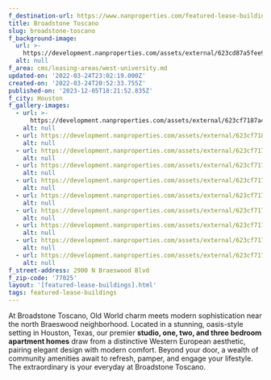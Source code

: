 ```yaml
---
f_destination-url: https://www.nanproperties.com/featured-lease-buildings/broadstone-toscano
title: Broadstone Toscano
slug: broadstone-toscano
f_background-image:
  url: >-
    https://development.nanproperties.com/assets/external/623cd87a5fee9952ef4b184d_screen20shot202022-03-2420at203.45.41%20PM.png
  alt: null
f_area: cms/leasing-areas/west-university.md
updated-on: '2022-03-24T23:02:19.000Z'
created-on: '2022-03-24T20:52:33.755Z'
published-on: '2023-12-05T18:21:52.835Z'
f_city: Houston
f_gallery-images:
  - url: >-
      https://development.nanproperties.com/assets/external/623cf7187a4f60a48ef94ec0_entrance_broadstone_1_lflocv.jpeg
    alt: null
  - url: https://development.nanproperties.com/assets/external/623cf718ecdeccf2ab831f56_img_6960_ktoqqc.jpeg
    alt: null
  - url: https://development.nanproperties.com/assets/external/623cf7170683b530bd85ab48_img_6957_ql9dnl.jpeg
    alt: null
  - url: https://development.nanproperties.com/assets/external/623cf7172d6a842f1faccd5b_img_6958_gd9qzr.jpeg
    alt: null
  - url: https://development.nanproperties.com/assets/external/623cf7177b4bc14785e15c70_img_6927_ttk23w.jpeg
    alt: null
  - url: https://development.nanproperties.com/assets/external/623cf717bab7a39d4394ef1b_img_6936_zmyc4d.jpeg
    alt: null
  - url: https://development.nanproperties.com/assets/external/623cf71718b089a2d206f243_img_6949_rzon3d.jpeg
    alt: null
  - url: https://development.nanproperties.com/assets/external/623cf71758dd9701b841ef16_img_2309_kycqwh.jpeg
    alt: null
  - url: https://development.nanproperties.com/assets/external/623cf7179f0d177d7074f9fb_img_2329_x65oky.jpeg
    alt: null
  - url: https://development.nanproperties.com/assets/external/623cf717a34270105e58da42_img_6967_x1sswt.jpeg
    alt: null
f_street-address: 2900 N Braeswood Blvd
f_zip-code: '77025'
layout: '[featured-lease-buildings].html'
tags: featured-lease-buildings
---
```


At Broadstone Toscano, Old World charm meets modern sophistication near the north Braeswood neighborhood. Located in a stunning, oasis-style setting in Houston, Texas, our premier **studio, one, two, and three bedroom apartment homes** draw from a distinctive Western European aesthetic, pairing elegant design with modern comfort. Beyond your door, a wealth of community amenities await to refresh, pamper, and engage your lifestyle. The extraordinary is your everyday at Broadstone Toscano.

  

‍

